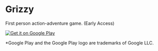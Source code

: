 # Grizzy
First person action-adventure game. (Early Access)

<a href='https://play.google.com/store/apps/details?id=com.iceybones.grizzy&pcampaignid=pcampaignidMKT-Other-global-all-co-prtnr-py-PartBadge-Mar2515-1'>
<img alt='Get it on Google Play' src='https://play.google.com/intl/en_us/badges/static/images/badges/en_badge_web_generic.png'/></a>

*Google Play and the Google Play logo are trademarks of Google LLC.
